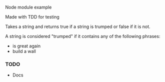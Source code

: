Node module example

Made with TDD for testing

Takes a string and returns true if a string is trumped or false if it is not.

A string is considered "trumped" if it contains any of the following phrases:
* is great again
* build a wall

### TODO
* Docs